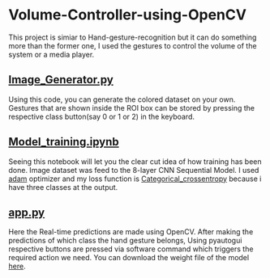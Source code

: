 # Volume-Controller-using-OpenCV

 This project is simiar to Hand-gesture-recognition but it can do something more than the former one, I used the gestures to control the volume of the system or a media player.
 
 ## [Image_Generator.py](https://github.com/Annamalaisaravanan/Volume-Controller-using-OpenCV/blob/main/Image_Generator.py)
 Using this code, you can generate the colored dataset on your own. Gestures that are shown inside the ROI box can be stored by pressing the respective class button(say 0 or 1 or 2) in the keyboard.
 
 ## [Model_training.ipynb](https://github.com/Annamalaisaravanan/Volume-Controller-using-OpenCV/blob/main/Model_training.ipynb)
 Seeing this notebook will let you the clear cut idea of how training has been done. Image dataset was feed to the 8-layer CNN Sequential Model. I used [adam](https://keras.io/api/optimizers/adam/) optimizer and my loss function is [Categorical_crossentropy](https://keras.io/api/losses/probabilistic_losses/#categoricalcrossentropy-class) because i have three classes at the output.
 
 
 ## [app.py](https://github.com/Annamalaisaravanan/Volume-Controller-using-OpenCV/blob/main/app.py)
 Here the Real-time predictions are made using OpenCV. After making the predictions of which class the hand gesture belongs, Using pyautogui respective buttons are pressed via software command which triggers the required action we need. You can download the weight file of the model [here](https://github.com/Annamalaisaravanan/Volume-Controller-using-OpenCV/blob/main/volume_up_new_model.h5).
     
